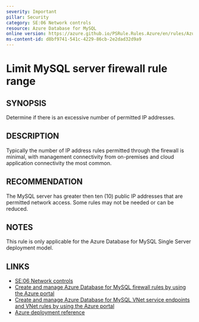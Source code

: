 ```yaml
---
severity: Important
pillar: Security
category: SE:06 Network controls
resource: Azure Database for MySQL
online version: https://azure.github.io/PSRule.Rules.Azure/en/rules/Azure.MySQL.FirewallIPRange/
ms-content-id: d8bf9741-541c-4229-86cb-2e2dad32d9a9
---
```


# Limit MySQL server firewall rule range

## SYNOPSIS

Determine if there is an excessive number of permitted IP addresses.

## DESCRIPTION

Typically the number of IP address rules permitted through the firewall is minimal, with management connectivity from on-premises and cloud application connectivity the most common.

## RECOMMENDATION

The MySQL server has greater then ten (10) public IP addresses that are permitted network access.
Some rules may not be needed or can be reduced.

## NOTES

This rule is only applicable for the Azure Database for MySQL Single Server deployment model.

## LINKS

- [SE:06 Network controls](https://learn.microsoft.com/azure/well-architected/security/networking)
- [Create and manage Azure Database for MySQL firewall rules by using the Azure portal](https://learn.microsoft.com/azure/mysql/single-server/how-to-manage-firewall-using-portal)
- [Create and manage Azure Database for MySQL VNet service endpoints and VNet rules by using the Azure portal](https://learn.microsoft.com/azure/mysql/single-server/how-to-manage-vnet-using-portal)
- [Azure deployment reference](https://learn.microsoft.com/azure/templates/microsoft.dbformysql/servers)
